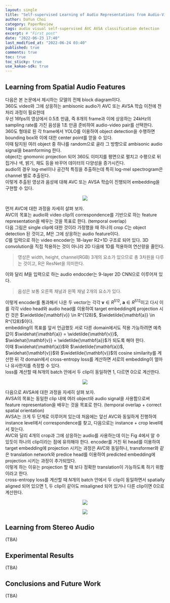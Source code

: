 ```yaml
---
layout: single
title: "Self-supervised Learning of Audio Representations from Audio-Visual Data using Spatial Alignment (2)"
author: DaYun Choi
category: PaperReview
tags: audio visual self-supervised AVC AVSA classification detection
excerpt: # "First post"
date: "2022-06-23 17:40"
last_modified_at: "2022-06-24 03:40"
published: true
comments: true
toc: true
toc_sticky: true
use_kakao-sdk: true
---
```


## Learning from Spatial Audio Features
다음은 본 논문에서 제시하는 모델의 전체 block diagram이다.  
360도 video와 그에 상응하는 ambisonic audio가 AVC 또는 AVSA 학습 이전에 전처리 과정이 필요한데  
우선 16fps의 영상에서 0.5초 만큼, 즉 8개의 frame과 이에 상응하는 24kHz의 sampling rate를 가진 음성을 1초 만큼 준비하여 audio-video pair를 선택한다.  
360도 형태로 된 각 frame에서 YOLO를 이용하여 object detection을 수행하면 bounding box와 이에 대한 center point를 얻을 수 있다.  
이때 탐지된 여러 object 중 하나를 random으로 골라 그 방향으로 ambisonic audio signal을 beamforming 한다.  
object는 gnomonic projection 되어 360도 이미지를 평면으로 펼치고 수평으로 뒤집거나 색, 밝기, 채도 등을 바꾸어 데이터의 다양성을 증가시킨다.  
audio의 경우 log-mel이나 공간적 특징을 추출하는데 특히 log-mel spectrogram은 channel 별로 추출된다.  
이렇게 추출된 영상과 음성에 대해 AVC 또는 AVSA 학습이 진행되어 embedding을 구현할 수 있다.

<p align="center">
    <img src = "https://user-images.githubusercontent.com/74304696/175316934-73d7afbf-f213-44fb-9a71-ec67d9a8ff28.png">
</p>

먼저 AVC에 대한 과정을 자세히 살펴 보자.  
AVC의 목표는 audio와 video clip의 correspondence를 기반으로 하는 feature representation을 배우는 것을 목표로 한다. (temporal overlap)  
다음 그림은 single clip에 대한 것이라 가정했을 때 하나의 crop $C$는 object detection 된 것이고, $M$은 그에 상응하는 audio feature이다.  
$C$를 입력으로 하는 video encoder는 18-layer R2+1D 구조로 되어 있다. 3D convolution을 직접 적용하는 것이 아니라 2D 다음에 1D를 적용하여 연산량을 줄인다.  
> 영상은 width, height, channel(RGB) 3개의 요소가 있으므로 총 3차원을 다루는 것이고, R은 ResNet을 의미한다.

이와 달리 $M$을 입력으로 하는 audio endocder는 9-layer 2D CNN으로 이루어져 있다.  
> 음성은 보통 오른쪽 채널과 왼쪽 채널 2개의 요소가 있다.

이렇게 encoder를 통과해서 나온 두 vector는 각각 $\mathbf{v} \in R^{512}$, $\mathbf{a} \in R^{512}$이고 다시 이를 각각 video head와 audio head를 이용하여 target embedding에 projection 시킨 것은 $\widetilde{\mathbf{v}} \in R^{128}$, $\widetilde{\mathbf{a}} \in R^{128}$이다.  
embedding의 목표를 앞서 언급했듯 서로 다른 domain에서도 적용 가능하려면 예측값이 $\widehat{\mathbf{a}} = \widetilde{\mathbf{v}}$, $\widehat{\mathbf{v}} = \widetilde{\mathbf{a}}$가 되도록 해야 한다.  
이때 $\widehat{\mathbf{a}}$와 $\widetilde{\mathbf{a}}$, $\widehat{\mathbf{v}}$와 $\widetilde{\mathbf{v}}$의 cosine similarity를 계산한 뒤 각 domain에서 cross-entropy loss를 계산하면 서로의 embedding이 얼마나 유사한지를 측정할 수 있다.  
loss를 계산할 때 $N$개의 batch 안에서 두 clip이 동일하면 1, 다르면 0으로 계산한다.

<p align="center">
    <img src = "https://user-images.githubusercontent.com/74304696/175317970-2e8aca98-8438-4ca6-994f-093fced82e0f.png">
</p>

다음으로 AVSA에 대한 과정을 자세히 살펴 보자.  
AVSA의 목표는 동일한 clip 내에 여러 object와 audio signal을 사용함으로써 feature representation을 배우는 것을 목표로 한다. (temporal overlap + correct spatial orientation)  
AVSA는 크게 두 단계로 이루어져 있는데 처음에는 앞선 AVC와 동일하게 진행하여 instance level에서 correspondence를 찾고, 다음으로는 instance + crop level에서 찾는다.  
AVC와 달리 4개의 crop과 그에 상응하는 audio를 사용하는데 이는 Fig 4에서 알 수 있듯이 하나의 clip이라는 점에 유의해야 한다.
encoder를 거친 뒤 head를 이용하여 target embedding에 projection 시키는 과정은 AVC와 동일하나, transformer와 같은 translation network와 predice head를 이용하여 predicted embedding에 projection 시키는 과정이 추가되었다.  
이렇게 하는 이유는 projection 할 때 보다 정확한 translation이 가능하도록 하기 위함이라고 한다.  
cross-entropy loss를 계산할 때 $N$개의 batch 안에서 두 clip이 동일하면서 spatially aligned 되어 있으면 1, 두 clip이 같아도 misaligned 되어 있거나 다른 clip이면 0으로 계산한다.

<p align="center">
    <img src = "https://user-images.githubusercontent.com/74304696/175317983-7fada214-7980-413f-8f79-958722520d23.png">
</p>

<p align="center">
    <img src = "https://user-images.githubusercontent.com/74304696/175371969-4ecd4148-3399-4b24-a3c7-1433cca1377c.png">
</p>

## Learning from Stereo Audio
(TBA)

## Experimental Results
(TBA)

## Conclusions and Future Work
(TBA)